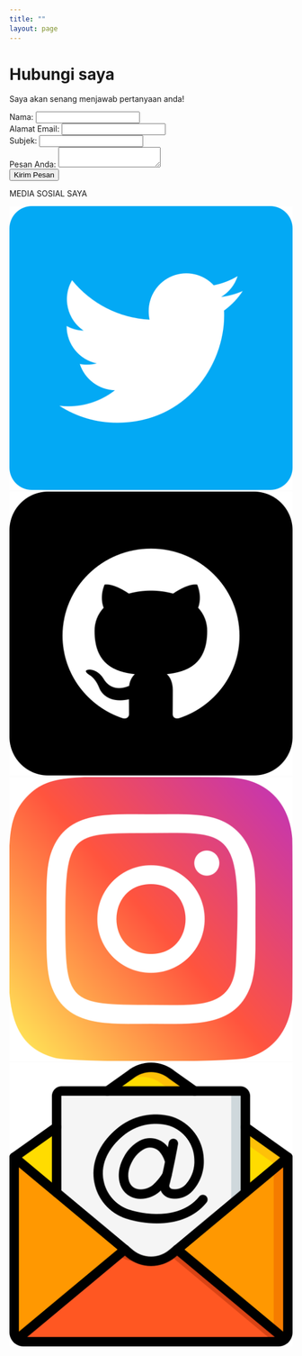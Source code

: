 ```yaml
---
title: ""
layout: page
---
```

<div class="flex flex-col items-center min-h-screen bg-gray-900 text-white py-12 px-4">   
    <!-- Judul -->
    <h1 class="text-5xl font-bold tracking-wide text-gray-100">Hubungi saya</h1>
    <p class="text-gray-400 mt-2">Saya akan senang menjawab pertanyaan anda!</p>
    <!-- Formulir -->
    <form class="mt-6 bg-gray-800 p-6 w-full max-w-lg rounded-lg shadow-lg">
        <div class="mb-4">
            <label for="name" class="block text-white mb-1">Nama:</label>
            <input type="text" id="name" name="name" required class="w-full p-3 border rounded bg-gray-700 text-white focus:outline-none focus:ring-2 focus:ring-blue-500">
        </div>
        <div class="mb-4">
            <label for="email" class="block text-white mb-1">Alamat Email:</label>
            <input type="email" id="email" name="email" required class="w-full p-3 border rounded bg-gray-700 text-white focus:outline-none focus:ring-2 focus:ring-blue-500">
        </div>
        <div class="mb-4">
            <label for="subject" class="block text-white mb-1">Subjek:</label>
            <input type="text" id="subject" name="subject" required class="w-full p-3 border rounded bg-gray-700 text-white focus:outline-none focus:ring-2 focus:ring-blue-500">
        </div>
        <div class="mb-4">
            <label for="message" class="block text-white mb-1">Pesan Anda:</label>
            <textarea id="message" name="message" required class="w-full p-3 border rounded bg-gray-700 text-white focus:outline-none focus:ring-2 focus:ring-blue-500"></textarea>
        </div>
        <button type="submit" class="w-full bg-blue-500 text-white p-3 rounded-lg hover:bg-blue-600 transition duration-300">Kirim Pesan</button>
    </form>
    <!-- Bagian Sosial Media -->
    <div class="mt-8">
        <p class="text-gray-400 text-lg font-semibold">MEDIA SOSIAL SAYA</p>
        <div class="flex justify-center space-x-6 mt-3">
            <a href="https://x.com/AadyprazZy">
                <img src="/assets/media/icons/twitter.png" alt="Twitter" class="w-8 h-8 hover:opacity-75">
            </a>
            <a href="https://github.com/adiprasetyo045">
                <img src="/assets/media/icons/github.png" 
                alt="GitHub" class="w-8 h-8 hover:opacity-75">
            </a>
            <a href=" https://www.instagram.com/adiprasetyo/">
                <img src="/assets/media/icons/instagram.png" alt="Instagram" class="w-8 h-8 hover:opacity-75">
            </a>
            <a href="mailto:prasetyaadhi398@gmail.com">
                <img src="/assets/media/icons/email.png" alt="Email" class="w-8 h-8 hover:opacity-75">
            </a>
        </div>
    </div>